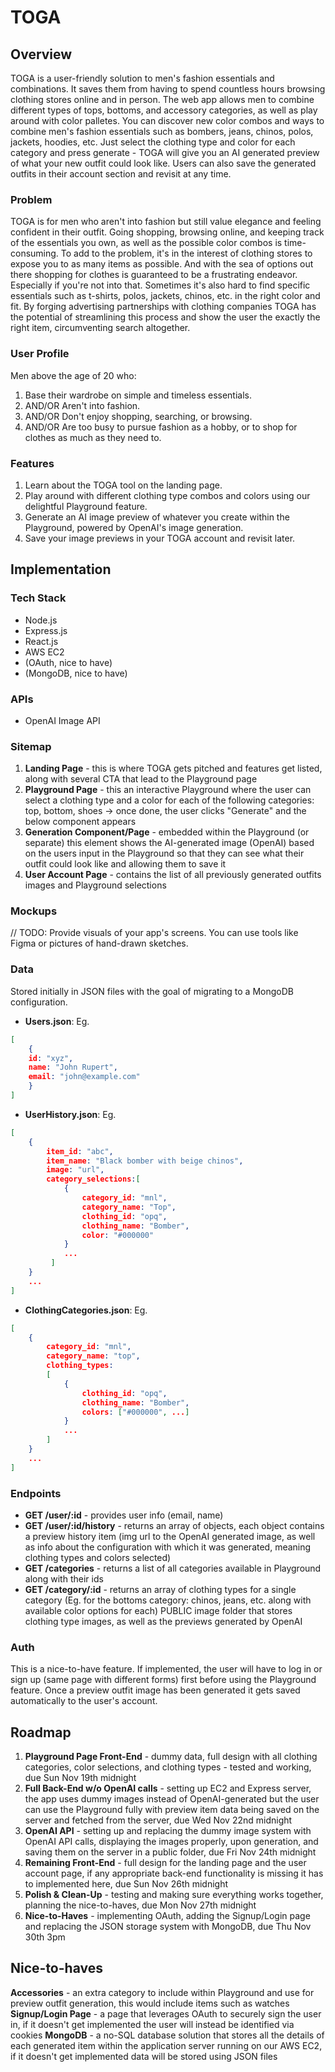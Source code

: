 # TOGA

## Overview

TOGA is a user-friendly solution to men's fashion essentials and combinations. It saves them from having to spend countless hours browsing clothing stores online and in person. The web app allows men to combine different types of tops, bottoms, and accessory categories, as well as play around with color palletes.
You can discover new color combos and ways to combine men's fashion essentials such as bombers, jeans, chinos, polos, jackets, hoodies, etc. Just select the clothing type and color for each category and press generate - TOGA will give you an AI generated preview of what your new outfit could look like.
Users can also save the generated outfits in their account section and revisit at any time.

### Problem

TOGA is for men who aren't into fashion but still value elegance and feeling confident in their outfit. Going shopping, browsing online, and keeping track of the essentials you own, as well as the possible color combos is time-consuming.
To add to the problem, it's in the interest of clothing stores to expose you to as many items as possible. And with the sea of options out there shopping for clothes is guaranteed to be a frustrating endeavor. Especially if you're not into that.
Sometimes it's also hard to find specific essentials such as t-shirts, polos, jackets, chinos, etc. in the right color and fit. By forging advertising partnerships with clothing companies TOGA has the potential of streamlining this process and show the user the exactly the right item, circumventing search altogether.

### User Profile

Men above the age of 20 who:
1. Base their wardrobe on simple and timeless essentials.
2. AND/OR Aren't into fashion.
3. AND/OR Don't enjoy shopping, searching, or browsing.
4. AND/OR Are too busy to pursue fashion as a hobby, or to shop for clothes as much as they need to.

### Features

1. Learn about the TOGA tool on the landing page.
2. Play around with different clothing type combos and colors using our delightful Playground feature.
3. Generate an AI image preview of whatever you create within the Playground, powered by OpenAI's image generation.
4. Save your image previews in your TOGA account and revisit later.

## Implementation

### Tech Stack

- Node.js
- Express.js
- React.js
- AWS EC2
- (OAuth, nice to have)
- (MongoDB, nice to have)

### APIs

- OpenAI Image API

### Sitemap

1. **Landing Page** - this is where TOGA gets pitched and features get listed, along with several CTA that lead to the Playground page
2. **Playground Page** - this an interactive Playground where the user can select a clothing type and a color for each of the following categories: top, bottom, shoes -> once done, the user clicks "Generate" and the below component appears
3. **Generation Component/Page** - embedded within the Playground (or separate) this element shows the AI-generated image (OpenAI) based on the users input in the Playground so that they can see what their outfit could look like and allowing them to save it
4. **User Account Page** - contains the list of all previously generated outfits images and Playground selections

### Mockups

// TODO: Provide visuals of your app's screens. You can use tools like Figma or pictures of hand-drawn sketches.

### Data
Stored initially in JSON files with the goal of migrating to a MongoDB configuration.

- **Users.json**: Eg.
```json
[
    {
    id: "xyz",
    name: "John Rupert",
    email: "john@example.com"
    }
]
```
- **UserHistory.json**: Eg.
```json
[
    {
        item_id: "abc",
        item_name: "Black bomber with beige chinos",
        image: "url",
        category_selections:[
            {
                category_id: "mnl",
                category_name: "Top",
                clothing_id: "opq",
                clothing_name: "Bomber",
                color: "#000000"
            }
            ...
         ]
    }
    ...
]
```
- **ClothingCategories.json**: Eg.
```json
[
    {
        category_id: "mnl",
        category_name: "top",
        clothing_types:
        [
            {
                clothing_id: "opq",
                clothing_name: "Bomber",
                colors: ["#000000", ...]
            }
            ...
        ]
    }
    ...
]
```

### Endpoints

- **GET /user/:id** - provides user info (email, name)
- **GET /user/:id/history** - returns an array of objects, each object contains a preview history item (img url to the OpenAI generated image, as well as info about the configuration with which it was generated, meaning clothing types and colors selected)
- **GET /categories** - returns a list of all categories available in Playground along with their ids
- **GET /category/:id** - returns an array of clothing types for a single category (Eg. for the bottoms category: chinos, jeans, etc. along with available color options for each)
PUBLIC image folder that stores clothing type images, as well as the previews generated by OpenAI

### Auth

This is a nice-to-have feature. If implemented, the user will have to log in or sign up (same page with different forms) first before using the Playground feature. Once a preview outfit image has been generated it gets saved automatically to the user's account.

## Roadmap

1. **Playground Page Front-End** - dummy data, full design with all clothing categories, color selections, and clothing types - tested and working, due Sun Nov 19th midnight
2. **Full Back-End w/o OpenAI calls** - setting up EC2 and Express server, the app uses dummy images instead of OpenAI-generated but the user can use the Playground fully with preview item data being saved on the server and fetched from the server, due Wed Nov 22nd midnight
3. **OpenAI API** - setting up and replacing the dummy image system with OpenAI API calls, displaying the images properly, upon generation, and saving them on the server in a public folder, due Fri Nov 24th midnight
4. **Remaining Front-End** - full design for the landing page and the user account page, if any appropriate back-end functionality is missing it has to implemented here, due Sun Nov 26th midnight
5. **Polish & Clean-Up** - testing and making sure everything works together, planning the nice-to-haves, due Mon Nov 27th midnight
6. **Nice-to-Haves** - implementing OAuth, adding the Signup/Login page and replacing the JSON storage system with MongoDB, due Thu Nov 30th 3pm

## Nice-to-haves

**Accessories** - an extra category to include within Playground and use for preview outfit generation, this would include items such as watches
**Signup/Login Page** - a page that leverages OAuth to securely sign the user in, if it doesn't get implemented the user will instead be identified via cookies
**MongoDB** - a no-SQL database solution that stores all the details of each generated item within the application server running on our AWS EC2, if it doesn't get implemented data will be stored using JSON files